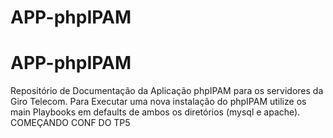 # APP-phpIPAM
# APP-phpIPAM
Repositório de Documentação da Aplicação phpIPAM para os servidores da Giro Telecom.
Para Executar uma nova instalação do phpIPAM utilize os main Playbooks em defaults de ambos os diretórios (mysql e apache).
COMEÇANDO CONF DO TP5
